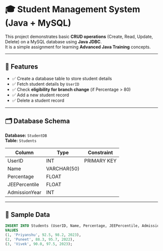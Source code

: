# 🎓 Student Management System (Java + MySQL)

This project demonstrates basic **CRUD operations** (Create, Read, Update, Delete) on a MySQL database using **Java JDBC**.  
It is a simple assignment for learning **Advanced Java Training** concepts.

---

## 📌 Features
- ✅ Create a database table to store student details  
- ✅ Fetch student details by `UserID`  
- ✅ Check **eligibility for branch change** (if Percentage > 80)  
- ✅ Add a new student record  
- ✅ Delete a student record  

---

## 🗂️ Database Schema

**Database:** `StudentDB`  
**Table:** `Students`

| Column        | Type        | Constraint      |
|---------------|------------|----------------|
| UserID        | INT        | PRIMARY KEY    |
| Name          | VARCHAR(50)|                |
| Percentage    | FLOAT      |                |
| JEEPercentile | FLOAT      |                |
| AdmissionYear | INT        |                |

---

## 📝 Sample Data

```sql
INSERT INTO Students (UserID, Name, Percentage, JEEPercentile, AdmissionYear)
VALUES 
(1, 'Priyanshu', 92.5, 98.2, 2023),
(2, 'Puneet', 88.3, 95.7, 2022),
(3, 'Vivek', 90.0, 97.5, 2023);
